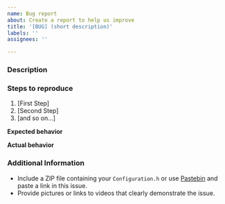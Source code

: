 ```yaml
---
name: Bug report
about: Create a report to help us improve
title: '[BUG] (short description)'
labels: ''
assignees: ''

---
```

<!--
Do you want to ask a question? Are you looking for support? Please don't post here. Instead please use the discussion page instead at https://github.com/doudar/SmartSpin2k/discussions
-->
### Description

<!-- Description of the bug -->

### Steps to reproduce

1. [First Step]
2. [Second Step]
3. [and so on...]

**Expected behavior**
<!-- What you expect to happen -->

**Actual behavior**
<!-- What actually happens -->

### Additional Information
* Include a ZIP file containing your `Configuration.h` or use [Pastebin](https://pastebin.com/) and paste a link in this issue.
* Provide pictures or links to videos that clearly demonstrate the issue.

